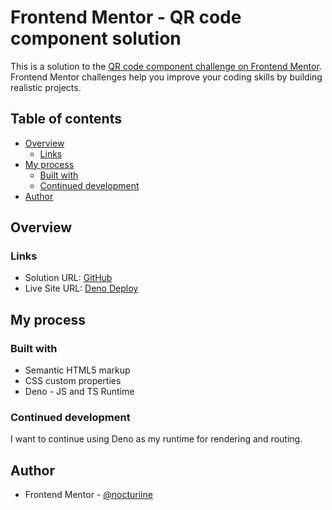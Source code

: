 # Frontend Mentor - QR code component solution

This is a solution to the [QR code component challenge on Frontend Mentor](https://www.frontendmentor.io/challenges/qr-code-component-iux_sIO_H). Frontend Mentor challenges help you improve your coding skills by building realistic projects.

## Table of contents

- [Overview](#overview)
  - [Links](#links)
- [My process](#my-process)
  - [Built with](#built-with)
  - [Continued development](#continued-development)
- [Author](#author)

## Overview

### Links

- Solution URL: [GitHub](https://github.com/nocturiine/frontend_mentor/tree/main/deno-fm/routes/qr-code-component/)
- Live Site URL: [Deno Deploy](https://real-bobcat-78.deno.dev/qr-code-component/)

## My process

### Built with

- Semantic HTML5 markup
- CSS custom properties
- Deno - JS and TS Runtime

### Continued development

I want to continue using Deno as my runtime for rendering and routing.

## Author

- Frontend Mentor - [@nocturiine](https://www.frontendmentor.io/profile/nocturiine/)
